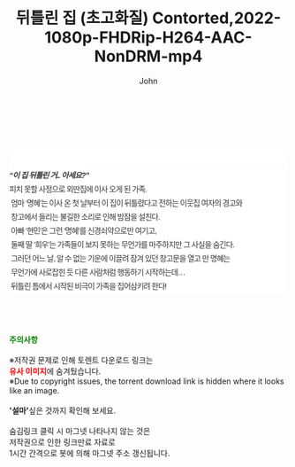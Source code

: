 ﻿---
layout: post
title:  "뒤틀린 집 (초고화질) Contorted,2022-1080p-FHDRip-H264-AAC-NonDRM-mp4"
author: John
categories: [ 영화 ]
tags: [  ]
image:  
description: "뒤틀린 집 (초고화질) Contorted,2022-1080p-FHDRip-H264-AAC-NonDRM-mp4 torrent 정보 공유"
toc: true
toc_sticky: true
---

<br>
<div class="view-img">
<a class="view_image" href="https://torrentmobile59.com/bbs/view_image.php?fn=%2Fdata%2Ffile%2Fmovie%2F1999782722_pYSPxeH5_7f9ec3cff3beb5337e363924102d55d81f3afc1e.jpg" target="_blank"><img alt="" class="img-tag" content="https://torrentmobile59.com/data/file/movie/1999782722_pYSPxeH5_7f9ec3cff3beb5337e363924102d55d81f3afc1e.jpg" itemprop="image" src="https://torrentmobile59.com/data/file/movie/1999782722_pYSPxeH5_7f9ec3cff3beb5337e363924102d55d81f3afc1e.jpg"/></a><a class="view_image" href="https://torrentmobile59.com/bbs/view_image.php?fn=%2Fdata%2Ffile%2Fmovie%2F1999782722_FYDtlBah_3dcf9cc09a12b65baf74410e25ddca2904081be3.jpg" target="_blank"><img alt="" class="img-tag" content="https://torrentmobile59.com/data/file/movie/1999782722_FYDtlBah_3dcf9cc09a12b65baf74410e25ddca2904081be3.jpg" itemprop="image" src="https://torrentmobile59.com/data/file/movie/1999782722_FYDtlBah_3dcf9cc09a12b65baf74410e25ddca2904081be3.jpg"/></a></div><div class="view-content" itemprop="description">
<p><br/></p><div class="title_area" style="margin:0px 0px 9px;padding:0px;list-style:none;font-size:12px;font-family:'나눔고딕', NanumGothic, '돋움', Dotum, Helvetica, 'AppleSDGothicNeo-Medium', AppleGothic, sans-serif;height:30px;float:none;background-color:rgb(255,255,255);"><h4 class="h_story" style="margin:5px 10px 0px 0px;padding:0px;list-style:none;font-size:12px;font-family:'돋움', sans-serif;height:18px;width:49px;background:url(&quot;https://ssl.pstatic.net/static/movie/2020/10/h_tx_sp5.png&quot;) no-repeat 0px -17px;float:left;"><strong class="blind" style="margin:0px;padding:0px;list-style:none;font-size:0px;font-family:inherit;color:inherit;width:1px;height:1px;line-height:0;">줄거리</strong></h4></div><h5 class="h_tx_story" style="margin:-7px 0px 1px;padding:0px;list-style:none;font-size:14px;font-family:'나눔고딕', NanumGothic, Helvetica, sans-serif;color:rgb(51,51,51);background-image:url(&quot;https://ssl.pstatic.net/static/movie/2014/01/blank.gif&quot;);letter-spacing:-1px;line-height:25px;background-color:rgb(255,255,255);">“이 집 뒤틀린 거.. 아세요?”</h5><p class="con_tx" style="margin-top:-1px;margin-bottom:-6px;list-style:none;font-size:14px;font-family:'나눔고딕', NanumGothic, '돋움', Dotum, Helvetica, 'AppleSDGothicNeo-Medium', AppleGothic, sans-serif;color:rgb(51,51,51);background-image:url(&quot;https://ssl.pstatic.net/static/movie/2014/01/blank.gif&quot;);letter-spacing:-1px;line-height:25px;background-color:rgb(255,255,255);">피치 못할 사정으로 외딴집에 이사 오게 된 가족.<br style="list-style:none;font-size:12px;font-family:'돋움', sans-serif;color:rgb(0,0,0);"/> 엄마 ‘명혜’는 이사 온 첫 날부터 이 집이 뒤틀렸다고 전하는 이웃집 여자의 경고와<br style="list-style:none;font-size:12px;font-family:'돋움', sans-serif;color:rgb(0,0,0);"/> 창고에서 들리는 불길한 소리로 인해 밤잠을 설친다.<br style="list-style:none;font-size:12px;font-family:'돋움', sans-serif;color:rgb(0,0,0);"/> 아빠 ‘현민’은 그런 ‘명혜’를 신경쇠약으로만 여기고,<br style="list-style:none;font-size:12px;font-family:'돋움', sans-serif;color:rgb(0,0,0);"/> 둘째 딸 ‘희우’는 가족들이 보지 못하는 무언가를 마주하지만 그 사실을 숨긴다.<br style="list-style:none;font-size:12px;font-family:'돋움', sans-serif;color:rgb(0,0,0);"/> 그러던 어느 날, 알 수 없는 기운에 이끌려 잠겨 있던 창고문을 열고 만 명혜는<br style="list-style:none;font-size:12px;font-family:'돋움', sans-serif;color:rgb(0,0,0);"/> 무언가에 사로잡힌 듯 다른 사람처럼 행동하기 시작하는데…<br style="list-style:none;font-size:12px;font-family:'돋움', sans-serif;color:rgb(0,0,0);"/> 뒤틀린 틈에서 시작된 비극이 가족을 집어삼키려 한다!</p> </div>
    
<br><br><br>
<p data-ke-size="size16"><b><span style="color: green;">주의사항</span></b><br /><br />※저작권 문제로 인해 토렌트 다운로드 링크는<br /><b><span style="color: red;">유사 이미지</span></b>에 숨겨뒀습니다.<br />※Due to copyright issues, the torrent download link is hidden where it looks like an image.<br /><br /><b>'설마'</b>싶은 것까지 확인해 보세요.<br /><br />숨김링크 클릭 시 마그넷 나타나지 않는 것은<br />저작권으로 인한 링크만료 자료로<br />1시간 간격으로 봇에 의해 마그넷 주소 갱신됩니다.</p>
